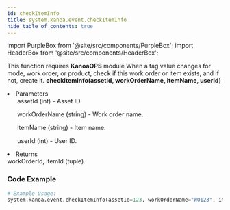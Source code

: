 ```yaml
---
id: checkItemInfo
title: system.kanoa.event.checkItemInfo
hide_table_of_contents: true
---
```


import PurpleBox from '@site/src/components/PurpleBox';
import HeaderBox from '@site/src/components/HeaderBox';

<PurpleBox>This function requires <b>KanoaOPS</b> module</PurpleBox>
<HeaderBox header="Description">
    When a tag value changes for mode, work order, or product, check if this work order or item exists, and if not, create it.
</HeaderBox>
<HeaderBox header="Syntax">
    <b>checkItemInfo(assetId, workOrderName, itemName, userId)</b>
    <li>Parameters <br />
        <ul>assetId (int) - Asset ID.</ul>
        <ul>workOrderName (string) - Work order name.</ul>
        <ul>itemName (string) - Item name.</ul>
        <ul>userId (int) - User ID.</ul>
    </li>
    <li>Returns <br />
        workOrderId, itemId (tuple).
    </li>
</HeaderBox>

### Code Example

```python
# Example Usage:
system.kanoa.event.checkItemInfo(assetId=123, workOrderName="WO123", itemName="ItemXYZ", userId=999)

